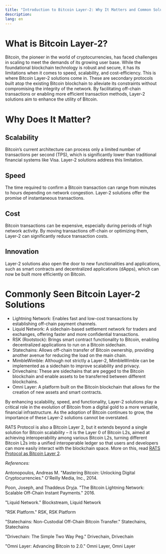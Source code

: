 ```yaml
---
title: "Introduction to Bitcoin Layer-2: Why It Matters and Common Solutions"
description: 
lang: en
---
```




# What is Bitcoin Layer-2?

Bitcoin, the pioneer in the world of cryptocurrencies, has faced challenges in scaling to meet the demands of its growing user base. While the foundational blockchain technology is robust and secure, it has its limitations when it comes to speed, scalability, and cost-efficiency. This is where Bitcoin Layer-2 solutions come in. These are secondary protocols built atop the existing Bitcoin blockchain to alleviate its constraints without compromising the integrity of the network. By facilitating off-chain transactions or enabling more efficient transaction methods, Layer-2 solutions aim to enhance the utility of Bitcoin.


# Why Does It Matter?


## Scalability

Bitcoin’s current architecture can process only a limited number of transactions per second (TPS), which is significantly lower than traditional financial systems like Visa. Layer-2 solutions address this limitation.


## Speed

The time required to confirm a Bitcoin transaction can range from minutes to hours depending on network congestion. Layer-2 solutions offer the promise of instantaneous transactions.


## Cost

Bitcoin transactions can be expensive, especially during periods of high network activity. By moving transactions off-chain or optimizing them, Layer-2 can significantly reduce transaction costs.


## Innovation

Layer-2 solutions also open the door to new functionalities and applications, such as smart contracts and decentralized applications (dApps), which can now be built more efficiently on Bitcoin.


# Commonly Seen Bitcoin Layer-2 Solutions



* Lightning Network: Enables fast and low-cost transactions by establishing off-chain payment channels.
* Liquid Network: A sidechain-based settlement network for traders and exchanges, offering faster and more confidential transactions.
* RSK (Rootstock): Brings smart contract functionality to Bitcoin, enabling decentralized applications to run on a Bitcoin sidechain.
* Statechains: Allows off-chain transfer of Bitcoin ownership, providing another avenue for reducing the load on the main chain.
* MimbleWimble: Although not strictly a Layer-2, MimbleWimble can be implemented as a sidechain to improve scalability and privacy.
* Drivechains: These are sidechains that are pegged to the Bitcoin blockchain and enable assets to be transferred between different blockchains.
* Omni Layer: A platform built on the Bitcoin blockchain that allows for the creation of new assets and smart contracts.

By enhancing scalability, speed, and functionality, Layer-2 solutions play a critical role in the evolution of Bitcoin from a digital gold to a more versatile, financial infrastructure. As the adoption of Bitcoin continues to grow, the importance of these Layer-2 solutions cannot be overstated. 

RATS Protocol is also a Bitcoin Layer 2, but it extends beyond a single solution for Bitcoin scalability –  it is the Layer 0 of Bitcoin L2s, aimed at achieving interoperability among various Bitcoin L2s, turning different Bitcoin L2s into a unified interoperable ledger so that users and developers can more easily interact with the blockchain space. More on this, read [RATS Protocol as Bitcoin Layer 2](/article?id=map-as-bitcoin-layer2).

_References:_

Antonopoulos, Andreas M. "Mastering Bitcoin: Unlocking Digital Cryptocurrencies." O'Reilly Media, Inc., 2014.

Poon, Joseph, and Thaddeus Dryja. "The Bitcoin Lightning Network: Scalable Off-Chain Instant Payments." 2016.

"Liquid Network." Blockstream, Liquid Network

"RSK Platform." RSK, RSK Platform

"Statechains: Non-Custodial Off-Chain Bitcoin Transfer." Statechains, Statechains

"Drivechain: The Simple Two Way Peg." Drivechain, Drivechain

"Omni Layer: Advancing Bitcoin to 2.0." Omni Layer, Omni Layer

